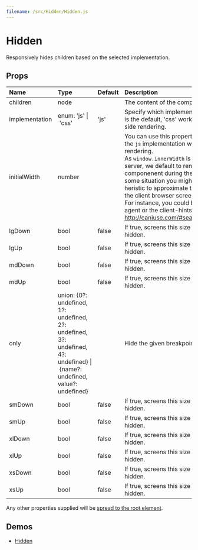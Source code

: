 ```yaml
---
filename: /src/Hidden/Hidden.js
---
```


<!--- This documentation is automatically generated, do not try to edit it. -->

# Hidden

Responsively hides children based on the selected implementation.

## Props

| Name | Type | Default | Description |
|:-----|:-----|:--------|:------------|
| children | node |  | The content of the component. |
| implementation | enum:&nbsp;'js'&nbsp;&#124;<br>&nbsp;'css'<br> | 'js' | Specify which implementation to use.  'js' is the default, 'css' works better for server side rendering. |
| initialWidth | number |  | You can use this property when choosing the `js` implementation with server side rendering.<br>As `window.innerWidth` is unavailable on the server, we default to rendering an empty componenent during the first mount. In some situation you might want to use an heristic to approximate the screen width of the client browser screen width.<br>For instance, you could be using the user-agent or the client-hints. http://caniuse.com/#search=client%20hint |
| lgDown | bool | false | If true, screens this size and down will be hidden. |
| lgUp | bool | false | If true, screens this size and up will be hidden. |
| mdDown | bool | false | If true, screens this size and down will be hidden. |
| mdUp | bool | false | If true, screens this size and up will be hidden. |
| only | union:&nbsp;{0?: undefined, 1?: undefined, 2?: undefined, 3?: undefined, 4?: undefined}&nbsp;&#124;<br>&nbsp;{name?: undefined, value?: undefined}<br> |  | Hide the given breakpoint(s). |
| smDown | bool | false | If true, screens this size and down will be hidden. |
| smUp | bool | false | If true, screens this size and up will be hidden. |
| xlDown | bool | false | If true, screens this size and down will be hidden. |
| xlUp | bool | false | If true, screens this size and up will be hidden. |
| xsDown | bool | false | If true, screens this size and down will be hidden. |
| xsUp | bool | false | If true, screens this size and up will be hidden. |

Any other properties supplied will be [spread to the root element](/guides/api#spread).

## Demos

- [Hidden](/layout/hidden)

